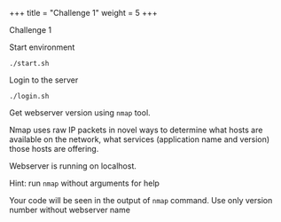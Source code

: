 +++
title = "Challenge 1"
weight = 5
+++

Challenge 1

Start environment

```
./start.sh
```

Login to the server

```
./login.sh
```

Get webserver version using `nmap` tool.

 Nmap uses raw IP packets in novel ways to determine what hosts are available on the network, what services (application name and version) those hosts are offering.

 Webserver is running on localhost.

 Hint: run `nmap` without arguments for help


Your code will be seen in the output of `nmap` command. Use only version number without webserver name
